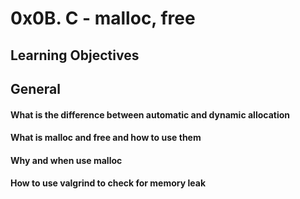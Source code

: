 # 0x0B. C - malloc, free

## Learning Objectives

## General

#### What is the difference between automatic and dynamic allocation
#### What is malloc and free and how to use them
#### Why and when use malloc
#### How to use valgrind to check for memory leak
